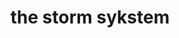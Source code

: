 ---
title: "the storm sykstem"
product_type: "rain jacket"
is_women: 
is_men: true
is_unisex: true
is_variant: 
original_price: 70
sale_price: 35
color: "bay"
sizes:
- size: "xxxs"
  stock: 4
- size: "xxs"
  stock: 1
- size: "xs"
  stock: 2
- size: "s"
  stock: 4
- size: "m"
  stock: 10
- size: "l"
  stock: 0
- size: "xl"
  stock: 12
- size: "xxl"
  stock: 0
- size: "xxxl"
  stock: 0

main_alt: "The right article for when the weather takes over."
description: "The right article for when the weather takes over."
material: "100% hemp"
---